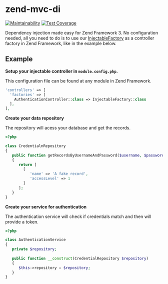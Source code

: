 # zend-mvc-di

[![Maintainability](https://api.codeclimate.com/v1/badges/4a1b45a04cf4e6d41de5/maintainability)](https://codeclimate.com/github/phphacks/zend-mvc-di/maintainability) [![Test Coverage](https://api.codeclimate.com/v1/badges/4a1b45a04cf4e6d41de5/test_coverage)](https://codeclimate.com/github/phphacks/zend-mvc-di/test_coverage)

Dependency injection made easy for Zend Framework 3. No configuration needed, all you need to do is to use our [InjectableFactory](https://github.com/phphacks/zend-mvc-di/blob/master/src/Dependency/Injection/InjectableFactory.php) as a controller factory in Zend Framework, like in the example below.

## Example

**Setup your injectable controller in `module.config.php`.**

This configuration file can be found at any module in Zend Framework.
```php
'controllers' => [
  'factories' => [
    AuthenticationController::class => InjectableFactory::class
  ],
],
```

**Create your data repository**

The repository will acess your database and get the records.
```php
<?php

class CredentialnRepository
{
   public function getRecordsByUsernameAndPassword($username, $password)
   {
      return [
        [
           'name' => 'A fake record',
           'accessLevel' => 1
        ]
      ];
   }
}
```
**Create your service for authentication**

The authentication service will check if credentials match and then will provide a token.
```php
<?php

class AuthenticationService
{
   private $repository;
   
   public function __construct(CredentialRepository $repository)
   {
      $this->repository = $repository;
   }
}
```
